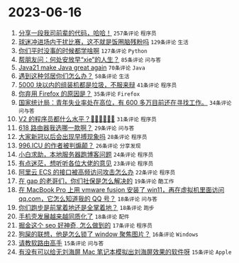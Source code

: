 # 2023-06-16

1. [分享一段我司前辈的代码，哈哈！](https://www.v2ex.com/t/949195) `257条评论` `程序员`
1. [球迷冲进场内干扰比赛，这不就是饭圈脑残粉吗](https://www.v2ex.com/t/949172) `129条评论` `生活`
1. [你们平时没事的时候都学啥啊](https://www.v2ex.com/t/949193) `127条评论` `Python`
1. [帮朋友问：何处安放早“xie”的人生？](https://www.v2ex.com/t/949240) `85条评论` `问与答`
1. [Java21 make Java great again](https://www.v2ex.com/t/949151) `70条评论` `Java`
1. [遇到这种邻居你们怎么办？](https://www.v2ex.com/t/949149) `58条评论` `生活`
1. [5000 块以内的组装机都是垃圾，不服来辩](https://www.v2ex.com/t/949308) `41条评论` `程序员`
1. [你弃用 Firefox 的原因是？](https://www.v2ex.com/t/949337) `35条评论` `Firefox`
1. [国家统计局：青年失业率处在高位，有 600 多万目前还在寻找工作。](https://www.v2ex.com/t/949185) `34条评论` `问与答`
1. [V2 的程序员都什么水平？🐶🐶🐶🐶🐶🐶](https://www.v2ex.com/t/949192) `31条评论` `程序员`
1. [618 路由器我选哪一款啊？](https://www.v2ex.com/t/949171) `29条评论` `问与答`
1. [大家新冠以后会出现早搏现象吗](https://www.v2ex.com/t/949282) `28条评论` `程序员`
1. [996.ICU 的作者被判煽颠？](https://www.v2ex.com/t/949221) `26条评论` `分享发现`
1. [小白求助，本地服务器跑博客问题](https://www.v2ex.com/t/949182) `24条评论` `程序员`
1. [有点迷茫，想听听各位大佬的意见](https://www.v2ex.com/t/949156) `23条评论` `程序员`
1. [阿里云 ECS 的接口被高频访问攻击怎么办](https://www.v2ex.com/t/949203) `22条评论` `程序员`
1. [在 gap 的老哥们，你们社保是怎么解决的](https://www.v2ex.com/t/949266) `19条评论` `酷工作`
1. [在 MacBook Pro 上用 vmware fusion 安装了 win11，再在虚拟机里面访问 qq.com，它怎么知道我的 QQ 号？](https://www.v2ex.com/t/949287) `18条评论` `问与答`
1. [你们跑步是前掌着地还是全掌着地？](https://www.v2ex.com/t/949279) `18条评论` `跑步`
1. [手机壳发展越来越同质化了](https://www.v2ex.com/t/949214) `18条评论` `配件`
1. [掘金这个 seo 好神奇, 怎么做到的](https://www.v2ex.com/t/949183) `17条评论` `程序员`
1. [狗屎的联想，他是怎么锁了 window 聚焦图片？](https://www.v2ex.com/t/949179) `16条评论` `Windows`
1. [请教软路由高手](https://www.v2ex.com/t/949326) `15条评论` `问与答`
1. [有没有可以给无刘海屏 Mac 笔记本模拟出刘海屏效果的软件呀](https://www.v2ex.com/t/949275) `15条评论` `Apple`
